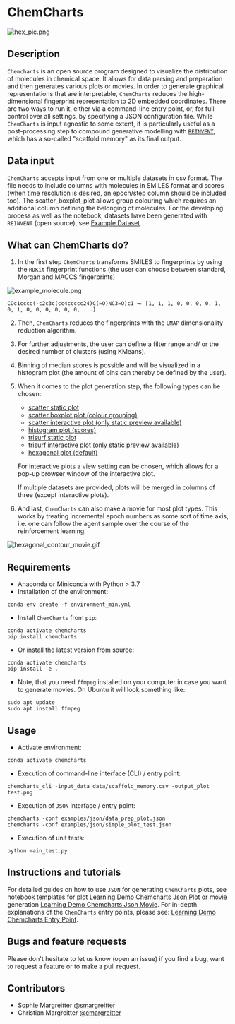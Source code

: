 # ChemCharts
![hex_pic.png](img/hex_pic.png)

## Description
`Chemcharts` is an open source program designed to visualize the distribution of molecules in chemical space. It allows for data parsing and preparation and then generates various plots or movies. In order to generate graphical representations that are interpretable, `ChemCharts` reduces the high-dimensional fingerprint representation to 2D embedded coordinates. There are two ways to run it, either via a command-line entry point, or, for full control over all settings, by specifying a JSON configuration file. While `ChemCharts` is input agnostic to some extent, it is particularly useful as a post-processing step to compound generative modelling with [```REINVENT```](https://github.com/MolecularAI/Reinvent), which has a so-called "scaffold memory" as its final output.

## Data input
`ChemCharts` accepts input from one or multiple datasets in csv format. The file needs to include columns with molecules in SMILES format and scores (when time resolution is desired, an epoch/step column should be included too). The scatter_boxplot_plot allows group colouring which requires an additional column defining the belonging of molecules. For the developing process as well as the notebook, datasets have been generated with ```REINVENT``` (open source), see [Example Dataset](https://github.com/ChemCharts/ChemCharts/data/Scaffold_Example_Reinvent_Dataset.zip).

## What can ChemCharts do?

1. In the first step `ChemCharts` transforms SMILES to fingerprints by using the ```RDKit``` fingerprint functions (the user can choose between standard, Morgan and MACCS fingerprints) 

![example_molecule.png](img/example_molecule.png)

```
COc1cccc(-c2c3c(cc4ccccc24)C(=O)NC3=O)c1 ⮕ [1, 1, 1, 0, 0, 0, 0, 1, 0, 1, 0, 0, 0, 0, 0, 0, ...]
```


2. Then, `ChemCharts` reduces the fingerprints with the ```UMAP``` dimensionality reduction algorithm.


3. For further adjustments, the user can define a filter range and/ or the desired number of clusters (using KMeans).


4. Binning of median scores is possible and will be visualized in a histogram plot (the amount of bins can thereby be defined by the user).


5. When it comes to the plot generation step, the following types can be chosen:
    * [scatter static plot](img/scatter_static_plot.png)
    * [scatter boxplot plot (colour grouping)](img/scatter_boxplot_plot.png)
    * [scatter interactive plot (only static preview available)](img/scatter_interactive_plot.png)
    * [histogram plot (scores)](img/histogram_plot.png)
    * [trisurf static plot](img/trisurf_static_plot.png)
    * [trisurf interactive plot (only static preview available)](img/trisurf_interactive_plot.png)
    * [hexagonal plot (default)](img/hexagonal_plot.png)
   
    For interactive plots a view setting can be chosen, which allows for a pop-up browser window of the interactive plot.
    
    If multiple datasets are provided, plots will be merged in columns of three (except interactive plots).
    

6. And last, `ChemCharts` can also make a movie for most plot types. This works by treating incremental epoch numbers as some sort of time axis, i.e. one can follow the agent sample over the course of the reinforcement learning.

![hexagonal_contour_movie.gif](img/hexagonal_contour_movie.gif)


## Requirements
* Anaconda or Miniconda with Python > 3.7
* Installation of the environment:

```conda env create -f environment_min.yml```

* Install `ChemCharts` from `pip`:
```
conda activate chemcharts
pip install chemcharts
```

* Or install the latest version from source:
```
conda activate chemcharts
pip install -e .
```

* Note, that you need `ffmpeg` installed on your computer in case you want to generate movies. On Ubuntu it will look something like:

```
sudo apt update
sudo apt install ffmpeg
```

## Usage
* Activate environment:

```conda activate chemcharts```

* Execution of command-line interface (CLI) / entry point:

```chemcharts_cli -input_data data/scaffold_memory.csv -output_plot test.png```

* Execution of `JSON` interface / entry point:

```
chemcharts -conf examples/json/data_prep_plot.json
chemcharts -conf examples/json/simple_plot_test.json
```

* Execution of unit tests:

```python main_test.py```

## Instructions and tutorials
For detailed guides on how to use `JSON` for generating `ChemCharts` plots, see notebook templates for plot [Learning Demo Chemcharts Json Plot](notebooks/Learning_Demo_Chemcharts_JSON_Plot.ipynb) or movie generation [Learning Demo Chemcharts Json Movie](notebooks/Learning_Demo_Chemcharts_JSON_Movie.ipynb). For in-depth explanations of the `ChemCharts` entry points, please see: [Learning Demo Chemcharts Entry Point](notebooks/Learning_Demo_Chemcharts_Entry_Point.ipynb).

## Bugs and feature requests
Please don't hesitate to let us know (open an issue) if you find a bug, want to request a feature or to make a pull request.

## Contributors
- Sophie Margreitter [@smargreitter](https://github.com/SMargreitter)
- Christian Margreitter [@cmargreitter](https://github.com/CMargreitter)
